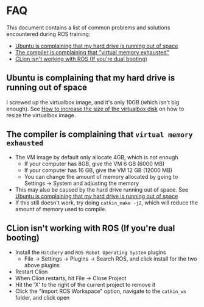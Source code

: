 # FAQ
This document contains a list of common problems and solutions encountered during ROS training:

- [Ubuntu is complaining that my hard drive is running out of space](#ubuntu-is-complaining-that-my-hard-drive-is-running-out-of-space)
- [The compiler is complaining that "virtual memory exhausted"](#the-compiler-is-complaining-that-virtual-memory-exhausted)
- [CLion isn't working with ROS (If you're dual booting)](#clion-isnt-working-with-ros-if-youre-dual-booting)

## Ubuntu is complaining that my hard drive is running out of space
I screwed up the virtualbox image, and it's only 10GB (which isn't big enough).
See [How to increase the size of the virtualbox disk](resizing_virtualbox.md) on how to resize the virtualbox
image.

## The compiler is complaining that `virtual memory exhausted`
- The VM image by default only allocate 4GB, which is not enough
    - If your computer has 8GB, give the VM 6 GB (6000 MB)
    - If your computer has 16 GB, give the VM 12 GB (12000 MB)
    - You can change the amount of memory allocated by going to Settings -> System and adjusting the memory
- This may also be caused by the hard drive running out of space. See
[Ubuntu is complaining that my hard drive is running out of space](#ubuntu-is-complaining-that-my-hard-drive-is-running-out-of-space)
- If this still doesn't work, try doing `catkin_make -j2`, which will reduce the amount of memory used to compile.

## CLion isn't working with ROS (If you're dual booting)
- Install the `Hatchery` and `ROS-Robot Operating System` plugins
    - File -> Settings -> Plugins -> Search ROS, and click install for the two above plugins
- Restart Clion
- When Clion restarts, hit File -> Close Project
- Hit the 'X' to the right of the current project to remove it
- Click the "Import ROS Workspace" option, navigate to the `catkin_ws` folder, and click open
    
